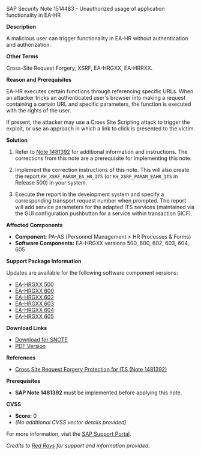 SAP Security Note 1514483 - Unauthorized usage of application functionality in EA-HR

**Description**

A malicious user can trigger functionality in EA-HR without authentication and authorization.

**Other Terms**

Cross-Site Request Forgery, XSRF, EA-HRGXX, EA-HRRXX.

**Reason and Prerequisites**

EA-HR executes certain functions through referencing specific URLs. When an attacker tricks an authenticated user's browser into making a request containing a certain URL and specific parameters, the function is executed with the rights of the user.

If present, the attacker may use a Cross Site Scripting attack to trigger the exploit, or use an approach in which a link to click is presented to the victim.

**Solution**

1. Refer to [Note 1481392](https://me.sap.com/notes/1481392) for additional information and instructions. The corrections from this note are a prerequisite for implementing this note.

2. Implement the correction instructions of this note. This will also create the report `RH_XSRF_PARAM_EA_HR_ITS` (or `RH_XSRF_PARAM_EAHR_ITS` in Release 500) in your system.

3. Execute the report in the development system and specify a corresponding transport request number when prompted. The report will add service parameters for the adapted ITS services (maintained via the GUI configuration pushbutton for a service within transaction SICF).

**Affected Components**

- **Component:** PA-AS (Personnel Management > HR Processes & Forms)
- **Software Components:** EA-HRGXX versions 500, 600, 602, 603, 604, 605

**Support Package Information**

Updates are available for the following software component versions:

- [EA-HRGXX 500](https://me.sap.com/supportpackage/SAPK-50081INEAHRGXX)
- [EA-HRGXX 600](https://me.sap.com/supportpackage/SAPK-60064INEAHRGXX)
- [EA-HRGXX 602](https://me.sap.com/supportpackage/SAPK-60243INEAHRGXX)
- [EA-HRGXX 603](https://me.sap.com/supportpackage/SAPK-60338INEAHRGXX)
- [EA-HRGXX 604](https://me.sap.com/supportpackage/SAPK-60430INEAHRGXX)
- [EA-HRGXX 605](https://me.sap.com/supportpackage/SAPK-60505INEAHRGXX)

**Download Links**

- [Download for SNOTE](https://notesdownloads.sap.com/note/0040000008976032017)
- [PDF Version](https://userapps.support.sap.com/sap/support/sfm/notes/print/0001514483?language=en-US&token=B31F3FE90051EFE450F6B67A29611554)

**References**

- [Cross Site Request Forgery Protection for ITS (Note 1481392)](https://me.sap.com/notes/1481392)

**Prerequisites**

- **SAP Note 1481392** must be implemented before applying this note.

**CVSS**

- **Score:** 0
- *(No additional CVSS vector details provided)*

For more information, visit the [SAP Support Portal](https://me.sap.com/).

*Credits to [Red Rays](https://redrays.io) for support and information provided.*